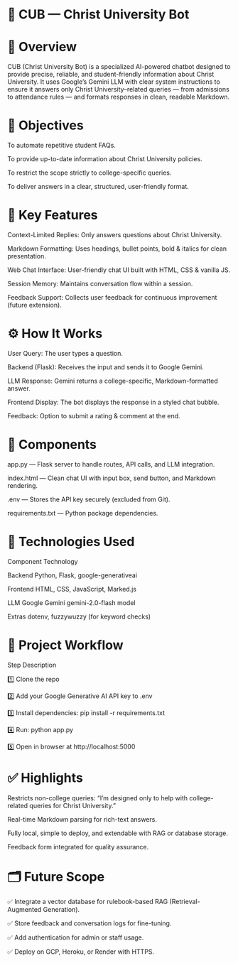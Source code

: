# 🤖 CUB — Christ University Bot

# 📌 Overview
CUB (Christ University Bot) is a specialized AI-powered chatbot designed to provide precise, reliable, and student-friendly information about Christ University.
It uses Google’s Gemini LLM with clear system instructions to ensure it answers only Christ University–related queries — from admissions to attendance rules — and formats responses in clean, readable Markdown.

# 🎯 Objectives

To automate repetitive student FAQs.

To provide up-to-date information about Christ University policies.

To restrict the scope strictly to college-specific queries.

To deliver answers in a clear, structured, user-friendly format.

# 🔑 Key Features
Context-Limited Replies: Only answers questions about Christ University.

Markdown Formatting: Uses headings, bullet points, bold & italics for clean presentation.

Web Chat Interface: User-friendly chat UI built with HTML, CSS & vanilla JS.

Session Memory: Maintains conversation flow within a session.

Feedback Support: Collects user feedback for continuous improvement (future extension).

# ⚙️ How It Works
User Query: The user types a question.

Backend (Flask): Receives the input and sends it to Google Gemini.

LLM Response: Gemini returns a college-specific, Markdown-formatted answer.

Frontend Display: The bot displays the response in a styled chat bubble.

Feedback: Option to submit a rating & comment at the end.

# 📂 Components
app.py — Flask server to handle routes, API calls, and LLM integration.

index.html — Clean chat UI with input box, send button, and Markdown rendering.

.env — Stores the API key securely (excluded from Git).

requirements.txt — Python package dependencies.

# 🧩 Technologies Used
Component	Technology

Backend	Python, Flask, google-generativeai

Frontend	HTML, CSS, JavaScript, Marked.js

LLM	Google Gemini gemini-2.0-flash model

Extras	dotenv, fuzzywuzzy (for keyword checks)

# 📁 Project Workflow
Step	Description

1️⃣	Clone the repo

2️⃣	Add your Google Generative AI API key to .env

3️⃣	Install dependencies: pip install -r requirements.txt

4️⃣	Run: python app.py

5️⃣	Open in browser at http://localhost:5000

# ✅ Highlights
Restricts non-college queries: “I’m designed only to help with college-related queries for Christ University.”

Real-time Markdown parsing for rich-text answers.

Fully local, simple to deploy, and extendable with RAG or database storage.

Feedback form integrated for quality assurance.

# 🗂️ Future Scope
✅ Integrate a vector database for rulebook-based RAG (Retrieval-Augmented Generation).

✅ Store feedback and conversation logs for fine-tuning.

✅ Add authentication for admin or staff usage.

✅ Deploy on GCP, Heroku, or Render with HTTPS.

